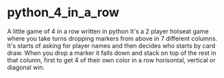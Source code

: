 # python_4_in_a_row
A little game of 4 in a row written in python
It's a 2 player hotseat game where you take turns dropping markers from above in 7 different columns.
It's starts of asking for player names and then decides who starts by card draw.
When you drop a marker it falls down and stack on top of the rest in that column, first to get 4 of their own color in a row horisontal, vertical or diagonal win.
